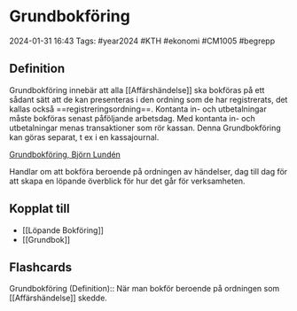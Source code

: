 # Grundbokföring

2024-01-31 16:43
Tags: #year2024 #KTH #ekonomi #CM1005  #begrepp

## Definition

Grundbokföring innebär att alla [[Affärshändelse]] ska bokföras på ett sådant sätt att de kan presenteras i den ordning som de har registrerats, det kallas också ==registreringsordning==. Kontanta in- och utbetalningar måste bokföras senast påföljande arbetsdag. Med kontanta in- och utbetalningar menas transaktioner som rör kassan. Denna Grundbokföring kan göras separat, t ex i en kassajournal.

[Grundbokföring, Björn Lundén](https://www.bjornlunden.se/bokf%c3%b6ring/grundbokf%c3%b6ring__1175)

Handlar om att bokföra beroende på ordningen av händelser, dag till dag för att skapa en löpande överblick för hur det går för verksamheten.

## Kopplat till

- [[Löpande Bokföring]]
- [[Grundbok]]

## Flashcards

Grundbokföring (Definition):: När man bokför beroende på ordningen som [[Affärshändelse]] skedde.
